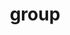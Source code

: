---
layout: profiles
permalink: /group/
title: group
description: DILL Lab
nav: true
nav_order: 2
redirect: https://dill-lab.github.io


profiles:
  # if you want to include more than one profile, just replicate the following block
  # and create one content file for each profile inside _pages/
  - align: right
    image: dill-canva-transp.png
    content: about_dill.md
    image_circular: false # crops the image to make it circular
    more_info: >
      <p>RTH 420</p>
---
